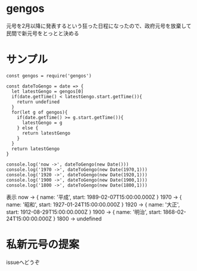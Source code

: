 # gengos
元号を2月以降に発表するという狂った日程になったので、政府元号を放棄して民間で新元号をとっとと決める

# サンプル
    const gengos = require('gengos')

    const dateToGengo = date => {
      let latestGengo = gengos[0]
      if(date.getTime() < latestGengo.start.getTime()){
        return undefined
      }
      for(let g of gengos){
        if(date.getTime() >= g.start.getTime()){
          latestGengo = g
        } else {
          return latestGengo
        }
      }
      return latestGengo
    }

    console.log('now ->', dateToGengo(new Date()))
    console.log('1970 ->', dateToGengo(new Date(1970,1)))
    console.log('1920 ->', dateToGengo(new Date(1920,1)))
    console.log('1900 ->', dateToGengo(new Date(1900,1)))
    console.log('1800 ->', dateToGengo(new Date(1800,1)))

表示
    now -> { name: '平成', start: 1989-02-07T15:00:00.000Z }
    1970 -> { name: '昭和', start: 1927-01-24T15:00:00.000Z }
    1920 -> { name: '大正', start: 1912-08-29T15:00:00.000Z }
    1900 -> { name: '明治', start: 1868-02-24T15:00:00.000Z }
    1800 -> undefined

# 私新元号の提案
issueへどうぞ
